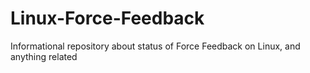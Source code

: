 # Linux-Force-Feedback
Informational repository about status of Force Feedback on Linux, and anything related
